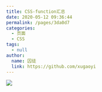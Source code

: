 ```yaml
---
title: CSS-function汇总
date: 2020-05-12 09:36:44
permalink: /pages/3da0d7
categories: 
  - 页面
  - CSS
tags: 
  - null
author: 
  name: 囚徒
  link: https://github.com/xugaoyi
---
```

![](https://cdn.jsdelivr.net/gh/xugaoyi/image_store/blog/20200512161232.jpg)